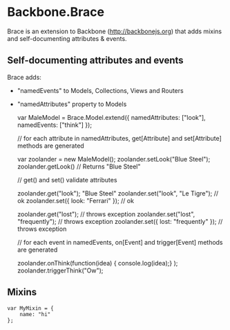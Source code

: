 # Backbone.Brace

Brace is an extension to Backbone (http://backbonejs.org) that adds mixins and self-documenting attributes & events.

## Self-documenting attributes and events

Brace adds:

- "namedEvents" to Models, Collections, Views and Routers
- "namedAttributes" property to Models

    var MaleModel = Brace.Model.extend({
        namedAttributes: ["look"],
        namedEvents: ["think"]
    });

    // for each attribute in namedAttributes, get[Attribute] and set[Attribute] methods are generated

    var zoolander = new MaleModel();
    zoolander.setLook("Blue Steel");
    zoolander.getLook() // Returns "Blue Steel"

    // get() and set() validate attributes

    zoolander.get("look"); "Blue Steel"
    zoolander.set("look", "Le Tigre"); // ok
    zoolander.set({
        look: "Ferrari"
    }); // ok

    zoolander.get("lost"); // throws exception
    zoolander.set("lost", "frequently"); // throws exception
    zoolander.set({
        lost: "frequently"
    }); // throws exception

    // for each event in namedEvents, on[Event] and trigger[Event] methods are generated

    zoolander.onThink(function(idea) { console.log(idea);} );
    zoolander.triggerThink("Ow");


## Mixins

    var MyMixin = {
        name: "hi"
    };


